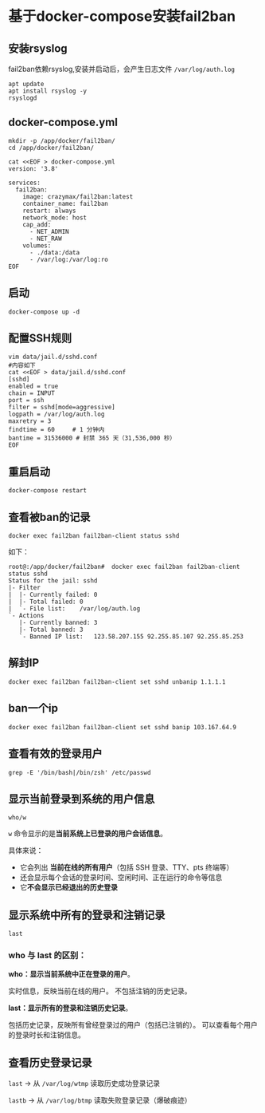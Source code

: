 # 基于docker-compose安装fail2ban

## 安装rsyslog
fail2ban依赖rsyslog,安装并启动后，会产生日志文件 `/var/log/auth.log`
```shell
apt update
apt install rsyslog -y
rsyslogd
```

## docker-compose.yml
```shell
mkdir -p /app/docker/fail2ban/
cd /app/docker/fail2ban/

cat <<EOF > docker-compose.yml
version: '3.8'

services:
  fail2ban:
    image: crazymax/fail2ban:latest
    container_name: fail2ban
    restart: always
    network_mode: host
    cap_add:
      - NET_ADMIN
      - NET_RAW
    volumes:
      - ./data:/data
      - /var/log:/var/log:ro
EOF
```
## 启动
```shell
docker-compose up -d
```

## 配置SSH规则
```shell
vim data/jail.d/sshd.conf
#内容如下
cat <<EOF > data/jail.d/sshd.conf
[sshd]
enabled = true
chain = INPUT
port = ssh
filter = sshd[mode=aggressive]
logpath = /var/log/auth.log
maxretry = 3
findtime = 60     # 1 分钟内
bantime = 31536000 # 封禁 365 天（31,536,000 秒）
EOF
```

## 重启启动
```shell
docker-compose restart
```

## 查看被ban的记录
```shell
docker exec fail2ban fail2ban-client status sshd
```
如下：
```shell
root@:/app/docker/fail2ban#  docker exec fail2ban fail2ban-client status sshd
Status for the jail: sshd
|- Filter
|  |- Currently failed:	0
|  |- Total failed:	0
|  `- File list:	/var/log/auth.log
`- Actions
   |- Currently banned:	3
   |- Total banned:	3
   `- Banned IP list:	123.58.207.155 92.255.85.107 92.255.85.253
```

## 解封IP
```shell
docker exec fail2ban fail2ban-client set sshd unbanip 1.1.1.1
```

## ban一个ip
```shell
docker exec fail2ban fail2ban-client set sshd banip 103.167.64.9
```

## 查看有效的登录用户
```shell
grep -E '/bin/bash|/bin/zsh' /etc/passwd
```

## 显示当前登录到系统的用户信息
```shell
who/w
```

`w` 命令显示的是**当前系统上已登录的用户会话信息**。

具体来说：

- 它会列出 **当前在线的所有用户**（包括 SSH 登录、TTY、pts 终端等）
- 还会显示每个会话的登录时间、空闲时间、正在运行的命令等信息
- 它**不会显示已经退出的历史登录**

## 显示系统中所有的登录和注销记录

```shell
last
```

### who 与 last 的区别：
**who：显示当前系统中正在登录的用户**。

实时信息，反映当前在线的用户。
不包括注销的历史记录。

**last：显示所有的登录和注销历史记录**。

包括历史记录，反映所有曾经登录过的用户（包括已注销的）。
可以查看每个用户的登录时长和注销信息。

## **查看历史登录记录**

`last` → 从 `/var/log/wtmp` 读取历史成功登录记录

`lastb` → 从 `/var/log/btmp` 读取失败登录记录（爆破痕迹）